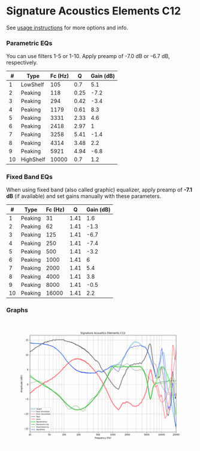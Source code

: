 # Signature Acoustics Elements C12
See [usage instructions](https://github.com/jaakkopasanen/AutoEq#usage) for more options and info.

### Parametric EQs
You can use filters 1-5 or 1-10. Apply preamp of -7.0 dB or -6.7 dB, respectively.

|   # | Type      |   Fc (Hz) |    Q |   Gain (dB) |
|-----|-----------|-----------|------|-------------|
|   1 | LowShelf  |       105 | 0.7  |         5.1 |
|   2 | Peaking   |       118 | 0.25 |        -7.2 |
|   3 | Peaking   |       294 | 0.42 |        -3.4 |
|   4 | Peaking   |      1179 | 0.61 |         8.3 |
|   5 | Peaking   |      3331 | 2.33 |         4.6 |
|   6 | Peaking   |      2418 | 2.97 |         1   |
|   7 | Peaking   |      3258 | 5.41 |        -1.4 |
|   8 | Peaking   |      4314 | 3.48 |         2.2 |
|   9 | Peaking   |      5921 | 4.94 |        -6.8 |
|  10 | HighShelf |     10000 | 0.7  |         1.2 |

### Fixed Band EQs
When using fixed band (also called graphic) equalizer, apply preamp of **-7.1 dB** (if available) and set gains manually with these parameters.

|   # | Type    |   Fc (Hz) |    Q |   Gain (dB) |
|-----|---------|-----------|------|-------------|
|   1 | Peaking |        31 | 1.41 |         1.6 |
|   2 | Peaking |        62 | 1.41 |        -1.3 |
|   3 | Peaking |       125 | 1.41 |        -6.7 |
|   4 | Peaking |       250 | 1.41 |        -7.4 |
|   5 | Peaking |       500 | 1.41 |        -3.2 |
|   6 | Peaking |      1000 | 1.41 |         6   |
|   7 | Peaking |      2000 | 1.41 |         5.4 |
|   8 | Peaking |      4000 | 1.41 |         3.8 |
|   9 | Peaking |      8000 | 1.41 |        -0.5 |
|  10 | Peaking |     16000 | 1.41 |         2.2 |

### Graphs
![](./Signature%20Acoustics%20Elements%20C12.png)

